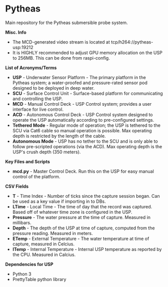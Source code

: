 # Pytheas

Main repository for the Pytheas submersible probe system. 

**Misc. Info**
- The MCD-generated video stream is located at tcp/h264://pytheas-usp:19212
- It is HIGHLY recommended to adjust GPU memory allocation on the USP to 256MB. This can be done from raspi-config.

**List of Acronyms/Terms**
- **USP** - Underwater Sensor Platform - The primary platform in the Pytheas system; a water-proofed and pressure-rated sensor pod designed to be deployed in deep water.
- **SCU** - Surface Control Unit       - Surface-based platform for communicating and controlling the USP.
- **MCD** - Manual Control Deck        - USP Control system; provides a user interface for live control.
- **ACD** - Autonomous Control Deck    - USP Control system designed to operate the USP automatically according to pre-configured settings.
- **Tethered Mode**   - Regular mode of operation; the USP is tethered to the SCU via Cat6 cable so manual operation is possible. Max operating depth is restricted by the length of the cable.
- **Autonomous Mode** - USP has no tether to the SCU and is only able to follow pre-scripted operations (via the ACD). Max operating depth is the USP's crush depth (350 meters).

**Key Files and Scripts**
- **mcd.py** - Master Control Deck. Run this on the USP for easy manual control of the platform. 

**CSV Fields**
- **T**        - Time Index - Number of ticks since the capture session began. Can be used as a key value if importing in to DBs.
- **LTime**    - Local Time - The time of day that the record was captured. Based off of whatever time zone is configured in the USP.
- **Pressure** - The water pressure at the time of capture. Measured in millibars.
- **Depth**    - The depth of the USP at time of capture, computed from the pressure reading. Measured in meters.
- **ETemp**    - External Temperature - The water temperature at time of capture, measured in Celcius.
- **ITemp**    - Internal Temperature - Internal USP temperature as reported by the CPU. Measured in Calcius.

**Dependencies for USP**
- Python 3
- PrettyTable python library

